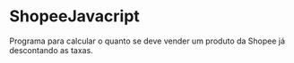 # ShopeeJavacript
Programa para calcular o quanto se deve vender um produto da Shopee já descontando as taxas.
